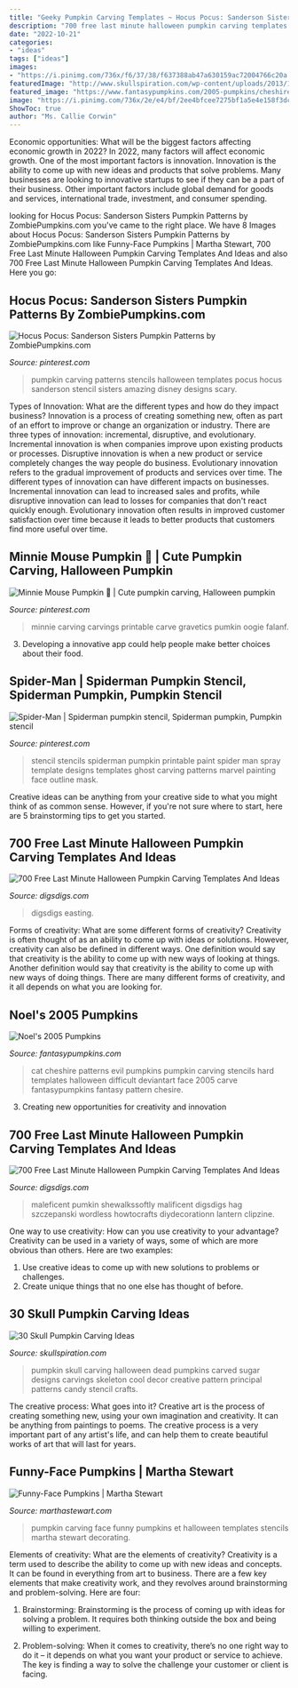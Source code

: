 ```yaml
---
title: "Geeky Pumpkin Carving Templates ~ Hocus Pocus: Sanderson Sisters Pumpkin Patterns By Zombiepumpkins.com"
description: "700 free last minute halloween pumpkin carving templates and ideas"
date: "2022-10-21"
categories:
- "ideas"
tags: ["ideas"]
images:
- "https://i.pinimg.com/736x/f6/37/38/f637388ab47a630159ac72004766c20a.jpg"
featuredImage: "http://www.skullspiration.com/wp-content/uploads/2013/10/sugar-skull-pumpkin.jpg"
featured_image: "https://www.fantasypumpkins.com/2005-pumpkins/cheshire01.jpg"
image: "https://i.pinimg.com/736x/2e/e4/bf/2ee4bfcee7275bf1a5e4e158f3dcd5e2--spiderman-pumpkin-stencil-spider-man.jpg"
ShowToc: true
author: "Ms. Callie Corwin"
---
```



Economic opportunities: What will be the biggest factors affecting economic growth in 2022?
In 2022, many factors will affect economic growth. One of the most important factors is innovation. Innovation is the ability to come up with new ideas and products that solve problems. Many businesses are looking to innovative startups to see if they can be a part of their business. Other important factors include global demand for goods and services, international trade, investment, and consumer spending.

	

		
looking for Hocus Pocus: Sanderson Sisters Pumpkin Patterns by ZombiePumpkins.com you've came to the right place. We have 8 Images about Hocus Pocus: Sanderson Sisters Pumpkin Patterns by ZombiePumpkins.com like Funny-Face Pumpkins | Martha Stewart, 700 Free Last Minute Halloween Pumpkin Carving Templates And Ideas and also 700 Free Last Minute Halloween Pumpkin Carving Templates And Ideas. Here you go:
		
    
## Hocus Pocus: Sanderson Sisters Pumpkin Patterns By ZombiePumpkins.com

<img loading=lazy src="https://i.pinimg.com/736x/f6/37/38/f637388ab47a630159ac72004766c20a.jpg" onerror="this.onerror=null;this.src='https://tse3.mm.bing.net/th?id=OIP.MLzfmj0h6zY_C-iRS4KqugHaFj&amp;pid=15.1';" alt="Hocus Pocus: Sanderson Sisters Pumpkin Patterns by ZombiePumpkins.com">

_Source: pinterest.com_

>pumpkin carving patterns stencils halloween templates pocus hocus sanderson stencil sisters amazing disney designs scary. 

	

Types of Innovation: What are the different types and how do they impact business?
Innovation is a process of creating something new, often as part of an effort to improve or change an organization or industry. There are three types of innovation: incremental, disruptive, and evolutionary. Incremental innovation is when companies improve upon existing products or processes. Disruptive innovation is when a new product or service completely changes the way people do business. Evolutionary innovation refers to the gradual improvement of products and services over time.
The different types of innovation can have different impacts on businesses. Incremental innovation can lead to increased sales and profits, while disruptive innovation can lead to losses for companies that don't react quickly enough. Evolutionary innovation often results in improved customer satisfaction over time because it leads to better products that customers find more useful over time.

    
## Minnie Mouse Pumpkin 🎃 | Cute Pumpkin Carving, Halloween Pumpkin

<img loading=lazy src="https://i.pinimg.com/736x/71/69/d7/7169d74d61d72cec27f21f8741aff98b--minnie-mouse-pumpkin-pumpkins.jpg" onerror="this.onerror=null;this.src='https://tse4.mm.bing.net/th?id=OIP.pWh_yfj1NzfZGwZVc9c0rwHaJ3&amp;pid=15.1';" alt="Minnie Mouse Pumpkin 🎃 | Cute pumpkin carving, Halloween pumpkin">

_Source: pinterest.com_

>minnie carving carvings printable carve gravetics pumkin oogie falanf. 

	

3. Developing a innovative app could help people make better choices about their food.

    
## Spider-Man | Spiderman Pumpkin Stencil, Spiderman Pumpkin, Pumpkin Stencil

<img loading=lazy src="https://i.pinimg.com/736x/2e/e4/bf/2ee4bfcee7275bf1a5e4e158f3dcd5e2--spiderman-pumpkin-stencil-spider-man.jpg" onerror="this.onerror=null;this.src='https://tse3.mm.bing.net/th?id=OIP.ERijllMiTGZ9v2xHg7eE1AHaKC&amp;pid=15.1';" alt="Spider-Man | Spiderman pumpkin stencil, Spiderman pumpkin, Pumpkin stencil">

_Source: pinterest.com_

>stencil stencils spiderman pumpkin printable paint spider man spray template designs templates ghost carving patterns marvel painting face outline mask. 

	

Creative ideas can be anything from your creative side to what you might think of as common sense. However, if you're not sure where to start, here are 5 brainstorming tips to get you started.

    
## 700 Free Last Minute Halloween Pumpkin Carving Templates And Ideas

<img loading=lazy src="https://www.digsdigs.com/photos/2011/10/700-free-last-minute-halloween-pumpkin-carving-templates-and-ideas-13.jpg" onerror="this.onerror=null;this.src='https://tse3.mm.bing.net/th?id=OIP.yHMwvap5Ms9KrtwpRHqjwgHaLI&amp;pid=15.1';" alt="700 Free Last Minute Halloween Pumpkin Carving Templates And Ideas">

_Source: digsdigs.com_

>digsdigs easting. 

	

Forms of creativity: What are some different forms of creativity?
Creativity is often thought of as an ability to come up with ideas or solutions. However, creativity can also be defined in different ways. One definition would say that creativity is the ability to come up with new ways of looking at things. Another definition would say that creativity is the ability to come up with new ways of doing things. There are many different forms of creativity, and it all depends on what you are looking for.

    
## Noel&#039;s 2005 Pumpkins

<img loading=lazy src="https://www.fantasypumpkins.com/2005-pumpkins/cheshire01.jpg" onerror="this.onerror=null;this.src='https://tse2.mm.bing.net/th?id=OIP.ccpe2idVdrsdT8jtaItYbwAAAA&amp;pid=15.1';" alt="Noel&#039;s 2005 Pumpkins">

_Source: fantasypumpkins.com_

>cat cheshire patterns evil pumpkins pumpkin carving stencils hard templates halloween difficult deviantart face 2005 carve fantasypumpkins fantasy pattern chesire. 

	

3. Creating new opportunities for creativity and innovation 

    
## 700 Free Last Minute Halloween Pumpkin Carving Templates And Ideas

<img loading=lazy src="https://www.digsdigs.com/photos/2011/10/700-free-last-minute-halloween-pumpkin-carving-templates-and-ideas-15.jpg" onerror="this.onerror=null;this.src='https://tse4.mm.bing.net/th?id=OIP.X6wiGPFOFBqPhIF4_3ibWwAAAA&amp;pid=15.1';" alt="700 Free Last Minute Halloween Pumpkin Carving Templates And Ideas">

_Source: digsdigs.com_

>maleficent pumkin shewalkssoftly malificent digsdigs hag szczepanski wordless howtocrafts diydecorationn lantern clipzine. 

	

One way to use creativity: How can you use creativity to your advantage?
Creativity can be used in a variety of ways, some of which are more obvious than others. Here are two examples: 
1. Use creative ideas to come up with new solutions to problems or challenges.
2. Create unique things that no one else has thought of before.

    
## 30 Skull Pumpkin Carving Ideas

<img loading=lazy src="http://www.skullspiration.com/wp-content/uploads/2013/10/sugar-skull-pumpkin.jpg" onerror="this.onerror=null;this.src='https://tse1.mm.bing.net/th?id=OIP.STubA5TN2bEj_o9ZIFzx4wHaGJ&amp;pid=15.1';" alt="30 Skull Pumpkin Carving Ideas">

_Source: skullspiration.com_

>pumpkin skull carving halloween dead pumpkins carved sugar designs carvings skeleton cool decor creative pattern principal patterns candy stencil crafts. 

	

The creative process: What goes into it?
Creative art is the process of creating something new, using your own imagination and creativity. It can be anything from paintings to poems. The creative process is a very important part of any artist's life, and can help them to create beautiful works of art that will last for years.

    
## Funny-Face Pumpkins | Martha Stewart

<img loading=lazy src="https://assets.marthastewart.com/styles/wmax-1500/d27/pumpkin-carving-1-mld108222/pumpkin-carving-1-mld108222_sq.jpg?itok=Mgv6P1A_" onerror="this.onerror=null;this.src='https://tse2.mm.bing.net/th?id=OIP.RLEPKZ4UjDIG1_Bb0zngwQHaHa&amp;pid=15.1';" alt="Funny-Face Pumpkins | Martha Stewart">

_Source: marthastewart.com_

>pumpkin carving face funny pumpkins et halloween templates stencils martha stewart decorating. 

	

Elements of creativity: What are the elements of creativity?
Creativity is a term used to describe the ability to come up with new ideas and concepts. It can be found in everything from art to business. There are a few key elements that make creativity work, and they revolves around brainstorming and problem-solving. Here are four:
1. Brainstorming: Brainstorming is the process of coming up with ideas for solving a problem. It requires both thinking outside the box and being willing to experiment.

2. Problem-solving: When it comes to creativity, there’s no one right way to do it – it depends on what you want your product or service to achieve. The key is finding a way to solve the challenge your customer or client is facing.


